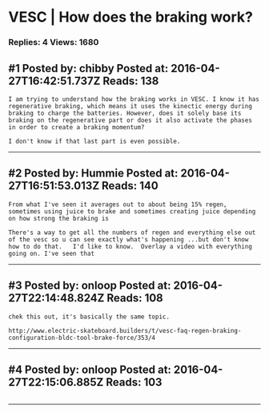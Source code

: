 # VESC &#124; How does the braking work?

### Replies: 4 Views: 1680

## \#1 Posted by: chibby Posted at: 2016-04-27T16:42:51.737Z Reads: 138

```
I am trying to understand how the braking works in VESC. I know it has regenerative braking, which means it uses the kinectic energy during braking to charge the batteries. However, does it solely base its braking on the regenerative part or does it also activate the phases in order to create a braking momentum? 

I don't know if that last part is even possible.
```

---
## \#2 Posted by: Hummie Posted at: 2016-04-27T16:51:53.013Z Reads: 140

```
From what I've seen it averages out to about being 15% regen, sometimes using juice to brake and sometimes creating juice depending on how strong the braking is 

There's a way to get all the numbers of regen and everything else out of the vesc so u can see exactly what's happening ...but don't know how to do that.   I'd like to know.  Overlay a video with everything going on. I've seen that
```

---
## \#3 Posted by: onloop Posted at: 2016-04-27T22:14:48.824Z Reads: 108

```
chek this out, it's basically the same topic.

http://www.electric-skateboard.builders/t/vesc-faq-regen-braking-configuration-bldc-tool-brake-force/353/4
```

---
## \#4 Posted by: onloop Posted at: 2016-04-27T22:15:06.885Z Reads: 103

```

```

---
